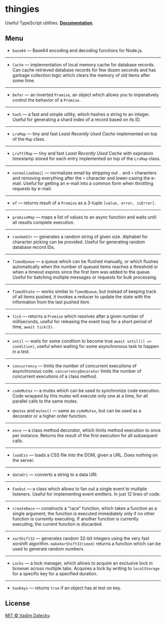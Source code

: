 # thingies

Useful TypeScript utilities. [__Documentation__](https://streamich.github.io/thingies).


## Menu

- `base64` &mdash; Base64 encoding end decoding functions for Node.js.

---

- `Cache` &mdash; implementation of local memory cache for database records. Can cache
  retrieved database records for few dozen seconds and has garbage collection logic
  which clears the memory of old items after some time.

---

- `Defer` &mdash; an inverted `Promise`, an object which allows you to imperatively
  control the behavior of a `Promise`.

---

- `hash` &mdash; a fast and simple utility, which hashes a string to an integer. Useful
  for generating a shard index of a record based on its ID.

---

- `LruMap` &mdash; tiny and fast *Least Recently Used Cache* implemented on top of the `Map` class.

---

- `LruTtlMap` &mdash; tiny and fast *Least Recently Used Cache* with expiration timestamp
  stored for each entry implemented on top of the `LruMap` class.

---

- `normalizeEmail` &mdash; normalizes email by stripping out `.` and `+` characters and
  removing everything after the `+` character and lower-casing the e-mail. Useful for
  getting an e-mail into a common form when throttling requests by e-mail.

---

- `of` &mdash; returns result of a `Promise` as a 3-tuple `[value, error, isError]`.

---

- `promiseMap` &mdash; maps a list of values to an async function and waits until
  all results complete execution.

---

- `randomStr` &mdash; generates a random string of given size. Alphabet for character
  picking can be provided. Useful for generating random database record IDs.

---

- `TimedQueue` &mdash; a queue which can be flushed manually, or which flushes
  automatically when the number of queued items reaches a threshold or when a timeout
  expires since the first item was added to the queue. Useful for batching multiple
  messages or requests for bulk processing.

---

- `TimedState` &mdash; works similar to `TimedQueue`, but instead of keeping track of
  all items pushed, it invokes a reducer to update the state with the information from
  the last pushed item.

---

- `tick` &mdash; returns a `Promise` which resolves after a given number of milliseconds,
  useful for releasing the event loop for a short period of time, `await tick(5)`.

---

- `until` &mdash; waits for some condition to become true `await until(() => condition)`,
  useful when waiting for some asynchronous task to happen in a test.

---

- `concurrency` &mdash; limits the number of concurrent executions of asynchronous
  code. `concurrencyDecorator` limits the number of concurrent executions of a
  class method.

---

- `codeMutex` &mdash; a mutex which can be used to synchronize code execution. Code
  wrapped by this mutex will execute only one at a time, for all parallel calls to
  the same mutex.

- `@mutex` and `mutex()` &mdash; same as `codeMutex`, but can be used as a decorator
  or a higher order function.

---

- `once` &mdash; a class method decorator, which limits method execution to once
  per instance. Returns the result of the first execution for all subsequent calls.

---

- `loadCss` &mdash; loads a CSS file into the DOM, given a URL. Does nothing on the
  server.

---

- `dataUri` &mdash; converts a string to a data URI.

---

- `FanOut` &mdash; a class which allows to fan out a single event to multiple
  listeners. Useful for implementing event emitters. In just 12 lines of code.

---

- `createRace` &mdash; constructs a "race" function, which takes a function as
  a single argument, the function is executed immediately only if no other
  function is currently executing. If another function is currently executing,
  the current function is discarded.

---

- `xorShift32` &mdash; generates random 32-bit integers using the very fast xorshift
  algorithm. `makeXorShift32(seed)` returns a function which can be used to generate
  random numbers.

---

- `Locks` &mdash; a lock manager, which allows to acquire an exclusive lock in
browser across multiple tabs. Acquires a lock by writing to `localStorage` for
a specific key for a specified duration.

---

- `hasKeys` &mdash; returns `true` if an object has at lest on key.


## License

[MIT © Vadim Dalecky](LICENSE).

